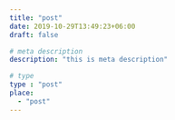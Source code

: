 ```yaml
---
title: "post"
date: 2019-10-29T13:49:23+06:00
draft: false

# meta description
description: "this is meta description"

# type
type : "post"
place:
  - "post"
---
```

